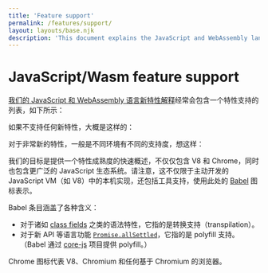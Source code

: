 ```yaml
---
title: 'Feature support'
permalink: /features/support/
layout: layouts/base.njk
description: 'This document explains the JavaScript and WebAssembly language feature support listings as used on the V8 website.'
---
```

# JavaScript/Wasm feature support

[我们的 JavaScript 和 WebAssembly 语言新特性解释](/features)经常会包含一个特性支持的列表，如下所示：

<feature-support chrome="71"
                 firefox="65"
                 safari="12"
                 nodejs="12"
                 babel="yes"></feature-support>

如果不支持任何新特性，大概是这样的：

<feature-support chrome="no"
                 firefox="no"
                 safari="no"
                 nodejs="no"
                 babel="no"></feature-support>

对于非常新的特性，一般是不同环境有不同的支持度，想这样：

<feature-support chrome="partial"
                 firefox="yes"
                 safari="yes"
                 nodejs="no"
                 babel="yes"></feature-support>

我们的目标是提供一个特性成熟度的快速概述，不仅仅包含 V8 和 Chrome，同时也包含更广泛的 JavaScript 生态系统。请注意，这不仅限于主动开发的 JavaScript VM（如 V8）中的本机实现，还包括工具支持，使用此处的 [Babel](https://babeljs.io/) 图标表示。

Babel 条目涵盖了各种含义：

- 对于诸如 [class fields](/features/class-fields) 之类的语法特性，它指的是转换支持（transpilation）。
- 对于新 API 等语言功能 [`Promise.allSettled`](/features/promise-combinators#promise.allsettled)，它指的是 polyfill 支持。（Babel 通过 [core-js](https://github.com/zloirock/core-js) 项目提供 polyfill。）

Chrome 图标代表 V8、Chromium 和任何基于 Chromium 的浏览器。
